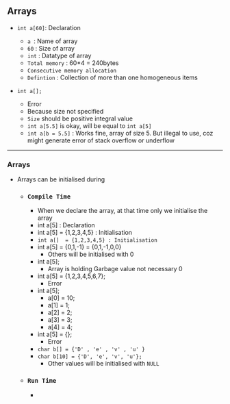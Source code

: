 ## Arrays

- `int a[60]`: Declaration
    - `a `: Name of array 
    - `60` : Size of array
    - `int` : Datatype of array
    - `Total memory` : 60*4 = 240bytes
    - `Consecutive memory allocation`
    - `Defintion` : Collection of more than one homogeneous items

- `int a[]; `
    - Error
    - Because size not specified
    - `Size` should be positive integral value
    - `int a[5.5]` is okay, will be equal to `int a[5]`
    - `int a[b = 5.5]` : Works fine, array of size 5. But illegal to use, coz might generate error of stack overflow or underflow

---

### Arrays
- Arrays can be initialised during
    - ### `Compile Time`
        - When we declare the array, at that time only we initialise the array
        - int a[5] : Declaration
        - int a[5] = {1,2,3,4,5} : Initialisation
        - `int a[]  = {1,2,3,4,5} : Initialisation `
        - int a[5] = {0,1,-1} = {0,1,-1,0,0}
            - Others will be initialised with 0
        - int a[5]; 
            - Array is holding Garbage value not necessary 0
        - int a[5] = {1,2,3,4,5,6,7};
            - Error
        - int a[5];
            - a[0] = 10;
            - a[1] = 1;
            - a[2] = 2;
            - a[3] = 3;
            - a[4] = 4;
        - int a[5] = {};
            - Error
        - `char b[] = {'D' , 'e' , 'v' , 'u' }`
        - `char b[10] = {'D', 'e', 'v', 'u'};`
            - Other values will be initialised with `NULL` 
        
    - ### `Run Time`
        - 

    